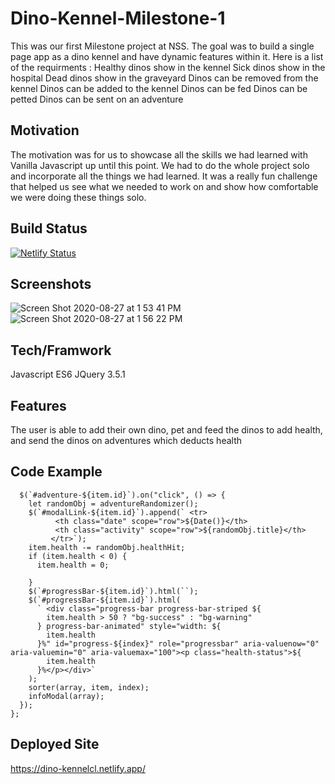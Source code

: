# Dino-Kennel-Milestone-1
This was our first Milestone project at NSS. The goal was to build a single page app as a dino kennel and have dynamic features within it. Here is a list of the requirments :
    Healthy dinos show in the kennel
    Sick dinos show in the hospital
    Dead dinos show in the graveyard
    Dinos can be removed from the kennel
    Dinos can be added to the kennel
    Dinos can be fed
    Dinos can be petted
    Dinos can be sent on an adventure
    
## Motivation
The motivation was for us to showcase all the skills we had learned with Vanilla Javascript up until this point. We had to do the whole project solo and incorporate all the things we had learned. It was a really fun challenge that helped us see what we needed to work on and show how comfortable we were doing these things solo.

## Build Status

[![Netlify Status](https://api.netlify.com/api/v1/badges/4ad1b103-0814-468c-be7a-f63851641f63/deploy-status)](https://app.netlify.com/sites/dino-kennelcl/deploys)


## Screenshots
![Screen Shot 2020-08-27 at 1 53 41 PM](https://user-images.githubusercontent.com/66916708/91484096-50ed5880-e86e-11ea-8a2d-bb4b643e7d34.png)
![Screen Shot 2020-08-27 at 1 56 22 PM](https://user-images.githubusercontent.com/66916708/91484144-62366500-e86e-11ea-931f-f435a25df0b6.png)


## Tech/Framwork
Javascript ES6
JQuery 3.5.1

## Features
The user is able to add their own dino, pet and feed the dinos to add health, and send the dinos on adventures which deducts health

## Code Example 
``` const adventureButton = (array, index, item) => {
  $(`#adventure-${item.id}`).on("click", () => {
    let randomObj = adventureRandomizer();
    $(`#modalLink-${item.id}`).append(` <tr>
          <th class="date" scope="row">${Date()}</th>
          <th class="activity" scope="row">${randomObj.title}</th>
         </tr>`);
    item.health -= randomObj.healthHit;
    if (item.health < 0) {
      item.health = 0;
     
    }
    $(`#progressBar-${item.id}`).html(``);
    $(`#progressBar-${item.id}`).html(
      ` <div class="progress-bar progress-bar-striped ${
        item.health > 50 ? "bg-success" : "bg-warning"
      } progress-bar-animated" style="width: ${
        item.health
      }%" id="progress-${index}" role="progressbar" aria-valuenow="0" aria-valuemin="0" aria-valuemax="100"><p class="health-status">${
        item.health
      }%</p></div>`
    );
    sorter(array, item, index);
    infoModal(array);
  });
};
```
## Deployed Site
https://dino-kennelcl.netlify.app/


